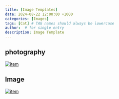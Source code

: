 ```yaml
---
title: [Image Templates]
date: 2024-08-22 12:00:00 +1000
categories: [Images]
tags: [Cat] # TAG names should always be lowercase
author:  # for single entry
description: Image Template
---
```

## photography
<div class="pswp-gallery" id="my-gallery">
  <a href="/assets/img/Dobby/IMG_5995.JPG">
    <img src="/assets/img/Dobby/IMG_5995.JPG" alt="item">
  </a>
</div>

## Image
<div class="pswp-gallery" id="my-gallery">
  <a href="/assets/img/Dobby/IMG_6239.JPEG">
    <img src="/assets/img/Dobby/IMG_6239.JPEG" alt="item">
  </a>
</div>